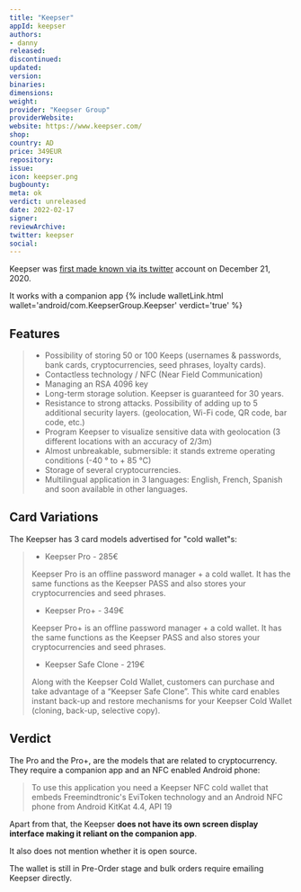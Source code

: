 ```yaml
---
title: "Keepser"
appId: keepser
authors:
- danny
released: 
discontinued: 
updated: 
version: 
binaries: 
dimensions: 
weight: 
provider: "Keepser Group"
providerWebsite: 
website: https://www.keepser.com/
shop: 
country: AD
price: 349EUR
repository: 
issue: 
icon: keepser.png
bugbounty: 
meta: ok
verdict: unreleased
date: 2022-02-17
signer: 
reviewArchive: 
twitter: keepser
social: 
---
```


Keepser was [first made known via its twitter](https://twitter.com/keepser/status/1340752885420875779) account on December 21, 2020.

It works with a companion app {% include walletLink.html wallet='android/com.KeepserGroup.Keepser' verdict='true' %}

## Features 

> - Possibility of storing 50 or 100 Keeps (usernames & passwords, bank cards, cryptocurrencies, seed phrases, loyalty cards).
> - Contactless technology / NFC (Near Field Communication)
> - Managing an RSA 4096 key
> - Long-term storage solution. Keepser is guaranteed for 30 years.
> - Resistance to strong attacks. Possibility of adding up to 5 additional security layers. (geolocation, Wi-Fi code, QR code, bar code, etc.)
> - Program Keepser to visualize sensitive data with geolocation (3 different locations with an accuracy of 2/3m)
> - Almost unbreakable, submersible: it stands extreme operating conditions (-40 ° to + 85 °C)
> - Storage of several cryptocurrencies.
> - Multilingual application in 3 languages: English, French, Spanish and soon available in other languages.

## Card Variations

The Keepser has 3 card models advertised for "cold wallet"s:

> - Keepser Pro - 285€
>
> Keepser Pro is an offline password manager + a cold wallet. It has the same functions as the Keepser PASS and also stores your cryptocurrencies and seed phrases.
>
> - Keepser Pro+ - 349€
>
> Keepser Pro+ is an offline password manager + a cold wallet. It has the same functions as the Keepser PASS and also stores your cryptocurrencies and seed phrases.
>
> - Keepser Safe Clone - 219€
>
> Along with the Keepser Cold Wallet, customers can purchase and take advantage of a “Keepser Safe Clone”. This white card enables instant back-up and restore mechanisms for your Keepser Cold Wallet (cloning, back-up, selective copy).
> 

## Verdict 

The Pro and the Pro+, are the models that are related to cryptocurrency. They require a companion app and an NFC enabled Android phone:

> To use this application you need a Keepser NFC cold wallet that embeds Freemindtronic's EviToken technology and an Android NFC phone from Android KitKat 4.4, API 19

Apart from that, the Keepser **does not have its own screen display interface making it reliant on the companion app**. 

It also does not mention whether it is open source.

The wallet is still in Pre-Order stage and bulk orders require emailing Keepser directly.
